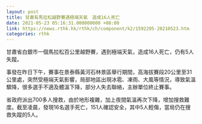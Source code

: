 ```yaml
---
layout: post
title: 甘肅有馬拉松越野賽遇極端天氣　造成16人死亡
date: 2021-05-23 05:16:31.000000000 +08:00
link: https://news.rthk.hk/rthk/ch/component/k2/1592205-20210523.htm
categories: rthk
---
```


甘肅省白銀市一個馬拉松百公里越野賽，遇到極端天氣，造成16人死亡，仍有5人失蹤。

事發在昨日下午，賽事在景泰縣黃河石林景區舉行期間，高海拔賽段20公里至31公里處，突然受極端天氣影響，局部地區出現冰雹、凍雨、大風等情況，導致氣溫驟降，很多選手不適及體溫下降，部分人失去聯絡，主辦單位終止賽事。

省政府派出700多人搜救，由於地形複雜，加上夜間氣溫再次下降，增加搜救難度。截至凌晨，發現16名選手死亡，151人確認安全，其中5人輕傷，當局仍在搜救失蹤的5人。
